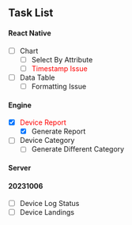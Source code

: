## Task List

#### React Native
- [ ] Chart
  - [ ] Select By Attribute
  - [ ] <span style="color: #F00">Timestamp Issue</span>
- [ ] Data Table
  - [ ] Formatting Issue

#### Engine
- [x] <span style="color: #F00">Device Report</span>
  - [x] Generate Report
- [ ] Device Category
  - [ ] Generate Different Category

#### Server

#### 20231006
- [ ] Device Log Status
- [ ] Device Landings
